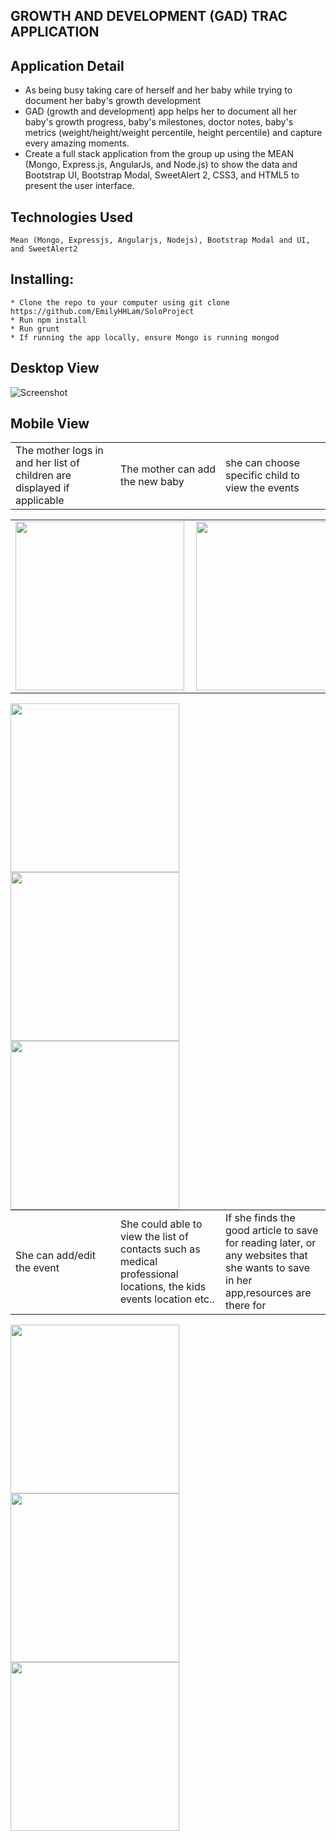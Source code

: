 
## GROWTH AND DEVELOPMENT (GAD) TRAC APPLICATION ##

 ## Application Detail

* As being busy taking care of herself and her baby while trying to document her baby's growth development
* GAD (growth and development) app helps her to document all her baby's growth progress, baby's milestones, doctor notes, baby's metrics (weight/height/weight percentile, height percentile) and capture every amazing moments.
* Create a full stack application from the group up using the MEAN (Mongo, Express.js, AngularJs, and Node.js) to show the data and Bootstrap UI, Bootstrap Modal, SweetAlert 2, CSS3, and HTML5 to present the user interface.

 ## Technologies Used 
 ```
 Mean (Mongo, Expressjs, Angularjs, Nodejs), Bootstrap Modal and UI, and SweetAlert2
 ```
 ## Installing:
 ```
* Clone the repo to your computer using git clone https://github.com/EmilyHHLam/SoloProject
* Run npm install
* Run grunt
* If running the app locally, ensure Mongo is running mongod
```
## Desktop View
 ![Screenshot](images/login.png) 
 
 ## Mobile View
 
<table width="100%" border="0">
<tr>
<td width="25%">The mother logs in and her list of children are displayed if applicable</td>

<td width="25%">The mother can add the new baby</td>

<td width="25%">she can choose specific child to view the events</td>

</tr>
</table>
<table width="100%" border="0">
<tr>
<td width="25%"><img src="images/children.png" align="left" height=auto width="270px" ></td>

<td width="25%"><img src="images/addNewBaby.png" align="left" height=auto width="270px" ></td>

<td width="25%"><img src="images/childDetail.png" align="left" height=auto width="270px" ></td>

</tr>
</table>
<div width="100%">
<div width="30%"><img src="images/children.png" align="left" height=auto width="270px" ></div>
<div>&nbsp;</div>
<div width="30%"><img src="images/addNewBaby.png" align="left" height=auto width="270px" ></div>
<div>&nbsp;</div>
<div width="30%"><img src="images/childDetail.png" align="left" height=auto width="270px" ></div>

</div>

<table width="100%" border="0">
<tr>
<td width="25%">She can add/edit the event</td>

<td width="25%">She could able to view the list of contacts such as medical professional locations, the kids events location etc..</td>

<td width="25%">If she finds the good article to save for reading later, or any websites that she wants to save in her app,resources are there for</td>

</tr>
</table>
<div width="100%">
<div width="30%"><img src="images/AddEvent.png" align="left" height=auto width="270px" ></div>
<div>&nbsp;</div>
<div width="30%"><img src="images/contacts.png" align="left" height=auto width="270px" ></div>
<div>&nbsp;</div>
<div width="30%"><img src="images/resources.png" align="left" height=auto width="270px" ></div>

</div>

 
